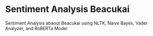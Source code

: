 # Sentiment Analysis Beacukai

Sentiment Analysis abaout Beacukai using NLTK, Naive Bayes, Vader Analyzer, and RoBERTa Model
